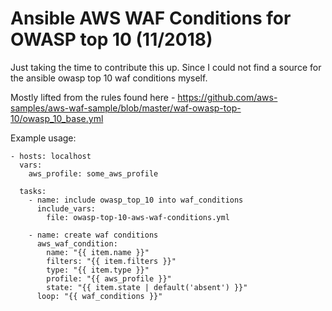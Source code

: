 # Ansible AWS WAF Conditions for OWASP top 10 (11/2018)

Just taking the time to contribute this up. Since I could not find a source for the ansible owasp top 10 waf conditions myself.

Mostly lifted from the rules found here - https://github.com/aws-samples/aws-waf-sample/blob/master/waf-owasp-top-10/owasp_10_base.yml

Example usage:

```
- hosts: localhost
  vars:
    aws_profile: some_aws_profile

  tasks:
    - name: include owasp_top_10 into waf_conditions
      include_vars:
        file: owasp-top-10-aws-waf-conditions.yml

    - name: create waf conditions
      aws_waf_condition:
        name: "{{ item.name }}"
        filters: "{{ item.filters }}"
        type: "{{ item.type }}"
        profile: "{{ aws_profile }}"
        state: "{{ item.state | default('absent') }}"
      loop: "{{ waf_conditions }}"

```